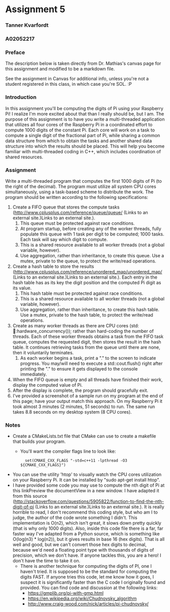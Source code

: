 # Assignment 5

### Tanner Kvarfordt

### A02052217

### Preface

The description below is taken directly from Dr. Mathias's canvas page for this assignment and modified
to be a markdown file.

See the assignment in Canvas for additional info, unless you're not a student registered in this class, 
in which case you're SOL. :P

### Introduction

In this assignment you'll be computing the digits of Pi using your Raspberry Pi!  I realize I'm more excited about that than I really should be, but I am.  The purpose of this assignment is to have you write a multi-threaded application that utilizes all four cores of the Raspberry Pi in a coordinated effort to compute 1000 digits of the constant Pi.  Each core will work on a task to compute a single digit of the fractional part of Pi, while sharing a common data structure from which to obtain the tasks and another shared data structure into which the results should be placed.  This will help you become familiar with multi-threaded coding in C++, which includes coordination of shared resources.

### Assignment

Write a multi-threaded program that computes the first 1000 digits of Pi (to the right of the decimal).  The program must utilize all system CPU cores simultaneously, using a task-based scheme to distribute the work.  The program should be written according to the following specifications:

1. Create a FIFO queue that stores the compute tasks (http://www.cplusplus.com/reference/queue/queue/ (Links to an external site.)Links to an external site.).
    1. This queue must be protected against race conditions.
    2. At program startup, before creating any of the worker threads, fully populate this queue with 1 task per digit to be computed; 1000 tasks.  Each task will say which digit to compute.
    3. This is a shared resource available to all worker threads (not a global variable, however).
    4. Use aggregation, rather than inheritance, to create this queue.  Use a mutex, private to the queue, to protect the write/read operations.
2. Create a hash table to store the results (http://www.cplusplus.com/reference/unordered_map/unordered_map/ (Links to an external site.)Links to an external site.).  Each entry in the hash table has as its key the digit position and the computed Pi digit as its value.
    1. This hash table must be protected against race conditions.
    2. This is a shared resource available to all worker threads (not a global variable, however).
    3. Use aggregation, rather than inheritance, to create this hash table.  Use a mutex, private to the hash table, to protect the write/read operations.
3. Create as many worker threads as there are CPU cores (std::thread::hardware_concurrency()); rather than hard-coding the number of threads.  Each of these worker threads obtains a task from the FIFO task queue, computes the requested digit, then stores the result in the hash table.  It continues retrieving tasks from the queue until there are none, then it voluntarily terminates.
    1. As each worker begins a task, print a "." to the screen to indicate progress.  You may/will need to execute a std::cout.flush() right after printing the "." to ensure it gets displayed to the console immediately.
4. When the FIFO queue is empty and all threads have finished their work, display the computed value of Pi.
5. After the display is complete, the program should gracefully exit.
6. I've provided a screenshot of a sample run on my program at the end of this page; have your output match this approach.  On my Raspberry Pi it took almost 3 minutes (2 minutes, 51 seconds) to run.  The same run takes 8.8 seconds on my desktop system (8 CPU cores).

### Notes

* Create a CMakeLists.txt file that CMake can use to create a makefile that builds your program.
    * You'll want the compiler flags line to look like: 

            set(CMAKE_CXX_FLAGS "-std=c++11 -lpthread -O3 ${CMAKE_CXX_FLAGS}")

* You can use the utility 'htop' to visually watch the CPU cores utilization on your Raspberry Pi.  It can be installed by "sudo apt-get install htop".
* I have provided some code you may use to compute the nth digit of Pi at this linkPreview the documentView in a new window.  I have adapted it from this source (http://stackoverflow.com/questions/5905822/function-to-find-the-nth-digit-of-pi (Links to an external site.)Links to an external site.).  It is really horrible to read, I don't recommend this coding style, but who am I to judge, the author of the code wrote something I didn't.  This implementation is O(n2), which isn't great, it slows down pretty quickly (that is why only 1000 digits).  Also, inside this code file there is a far, far faster way I've adapted from a Python source, which is something like O(log(n3) * log(n2)), but it gives results in base 16 (hex digits).  That is all well and good, but we can't convert those hex digits to decimal, because we'd need a floating point type with thousands of digits of precision, which we don't have.  If anyone tackles this, you are a hero!  I don't have the time to take it on.
    * There is another technique for computing the digits of PI, one I haven't tried.  It is supposed to be the standard for computing the digits FAST.  If anyone tries this code, let me know how it goes, I suspect it is significantly faster than the C code I originally found and provided.  You can find code and discussion at the following links:
        * https://gmplib.org/pi-with-gmp.html
        * https://en.wikipedia.org/wiki/Chudnovsky_algorithm
        * http://www.craig-wood.com/nick/articles/pi-chudnovsky/ 
